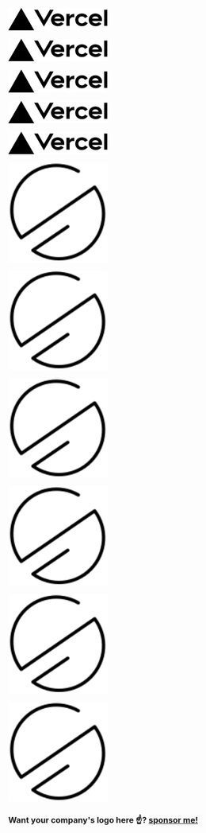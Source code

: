 <a href="https://vercel.com/?utm_source=stormix"><img src="./logos/Vercel.svg" width="200px" /></a>

<a href="https://vercel.com/?utm_source=stormix"><img src="./logos/Vercel.svg" width="200px" /></a>

<a href="https://vercel.com/?utm_source=stormix"><img src="./logos/Vercel.svg" width="200px" /></a>

<a href="https://vercel.com/?utm_source=stormix"><img src="./logos/Vercel.svg" width="200px" /></a>

<a href="https://vercel.com/?utm_source=stormix"><img src="./logos/Vercel.svg" width="200px" /></a>

<a href="https://smakosh.com?utm_source=stormix"><img src="./logos/Smakosh.svg" width="200px" /></a>

<a href="https://smakosh.com?utm_source=stormix"><img src="./logos/Smakosh.svg" width="200px" /></a>

<a href="https://smakosh.com?utm_source=stormix"><img src="./logos/Smakosh.svg" width="200px" /></a>

<a href="https://smakosh.com?utm_source=stormix"><img src="./logos/Smakosh.svg" width="200px" /></a>

<a href="https://smakosh.com?utm_source=stormix"><img src="./logos/Smakosh.svg" width="200px" /></a>

<a href="https://smakosh.com?utm_source=stormix"><img src="./logos/Smakosh.svg" width="200px" /></a>

<!-- HERE -->

### Want your company's logo here ☝️? [sponsor me!](https://github.com)
